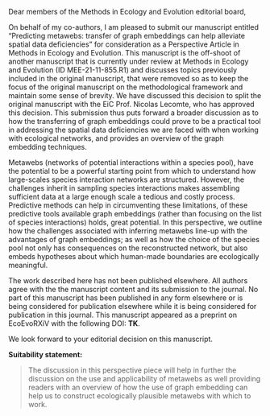 Dear members of the Methods in Ecology and Evolution editorial board,

On behalf of my co-authors, I am pleased to submit our manuscript entitled
“Predicting metawebs: transfer of graph embeddings can help alleviate spatial
data deficiencies” for consideration as a Perspective Article in Methods in
Ecology and Evolution. This manuscript is the off-shoot of another manuscript
that is currently under review at Methods in Ecology and Evolution (ID
MEE-21-11-855.R1) and discusses topics previously included in the original
manuscript, that were removed so as to keep the focus of the original manuscript
on the methodological framework and maintain some sense of brevity. We have
discussed this decision to split the original manuscript with the EiC Prof. Nicolas Lecomte, who has approved this decision. This
submission thus puts forward a broader discussion as to how the transferring of
graph embeddings could prove to be a practical tool in addressing the spatial
data deficiencies we are faced with when working with ecological networks, and provides an overview of the graph embedding techniques.

Metawebs (networks of potential interactions within a species pool), have the
potential to be a powerful starting point from which to understand how
large-scales species interaction networks are structured. However, the
challenges inherit in sampling species interactions makes assembling sufficient
data at a large enough scale a tedious and costly process. Predictive methods
can help in circumventing these limitations, of these predictive tools available
graph embeddings (rather than focusing on the list of species interactions)
holds, great potential. In this perspective, we outline how the challenges
associated with inferring metawebs line-up with the advantages of graph
embeddings; as well as how the choice of the species pool not only has
consequences on the reconstructed network, but also embeds hypotheses about
which human-made boundaries are ecologically meaningful.

The work described here has not been published elsewhere. All authors agree with
the the manuscript content and its submission to the journal. No part of this
manuscript has been published in any form elsewhere or is being considered for
publication elsewhere while it is being considered for publication in this
journal. This manuscript appeared as a preprint on EcoEvoRXiV with the following
DOI: **TK**.

We look forward to your editorial decision on this manuscript.

**Suitability statement:**

> The discussion in this perspective piece will help in further the discussion on
> the use and applicability of metawebs as well providing readers with an overview
> of how the use of graph embedding can help us to construct ecologically
> plausible metawebs with which to work.